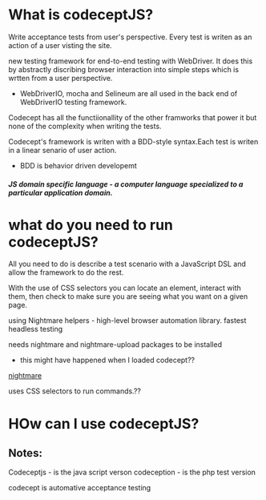 # What is codeceptJS?

Write acceptance tests from user's perspective. Every test is writen as an action of a user visting the site.

new testing framework for end-to-end testing with WebDriver. It does this by abstractly discribing browser interaction into simple steps which is wrtten from a user perspective. 

  - WebDriverIO, mocha and Selineum are all used in the back end of WebDriverIO testing framework. 

Codecept has all the functiionallity of the other framworks that power it but none of the complexity when writing the tests. 

Codecept's framework is writen with a BDD-style syntax.Each test is writen in a linear senario of user action. 
  - BDD is behavior driven developemt 

##### JS domain specific language - a computer language specialized to a particular application domain. 


# what do you need to run codeceptJS?
All you need to do is describe a test scenario with a JavaScript DSL and allow the framework to do the rest. 

With the use of CSS selectors you can locate an element, interact with them, then check to make sure you are seeing what you want on a given page. 

using Nightmare helpers - high-level browser automation library. fastest headless testing

needs nightmare and nightmare-upload packages to be installed

- this might have happened when I loaded codecept??  

[nightmare](http://codecept.io/helpers/Nightmare/)

uses CSS selectors to run commands.??


# HOw can I use codeceptJS?



## Notes:
Codeceptjs - is the java script verson 
codeception - is the php test version

codecept is automative acceptance testing
